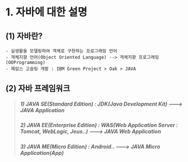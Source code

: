 # 1. 자바에 대한 설명

## (1) 자바란?
	- 실생활을 모델링하여 객체로 구현하는 프로그래밍 언어
	- 객체지향 언어(Object Oriented Language) --> 객체지향 프로그래밍(OOProgramming)
	- 제임스 고슬링 개발 : IBM Green Project > Oak > JAVA

## (2) 자바 프레임워크
> ##### 1) JAVA SE(Standard Edition)   : JDK(Java Development Kit) ---> JAVA Application
> ##### 2) JAVA EE(Enterprise Edition) : WAS(Web Application Server : Tomcat, WebLogic, Jeus..) ---> JAVA Web Application
> ##### 3) JAVA ME(Micro Edition)      : Android.. ---> JAVA Micro Application(App)